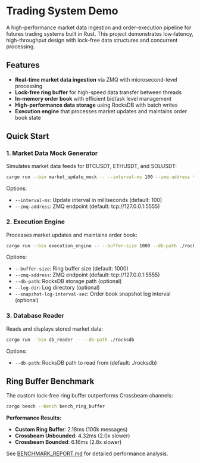 # Trading System Demo

A high-performance market data ingestion and order-execution pipeline for futures trading systems built in Rust. This project demonstrates low-latency, high-throughput design with lock-free data structures and concurrent processing.

## Features

- **Real-time market data ingestion** via ZMQ with microsecond-level processing
- **Lock-free ring buffer** for high-speed data transfer between threads
- **In-memory order book** with efficient bid/ask level management
- **High-performance data storage** using RocksDB with batch writes
- **Execution engine** that processes market updates and maintains order book state

## Quick Start

### 1. Market Data Mock Generator

Simulates market data feeds for BTCUSDT, ETHUSDT, and SOLUSDT:

```bash
cargo run --bin market_update_mock -- --interval-ms 100 --zmq-address tcp://127.0.0.1:5555
```

Options:

- `--interval-ms`: Update interval in milliseconds (default: 100)
- `--zmq-address`: ZMQ endpoint (default: tcp://127.0.0.1:5555)

### 2. Execution Engine

Processes market updates and maintains order book:

```bash
cargo run --bin execution_engine -- --buffer-size 1000 --db-path ./rocksdb
```

Options:

- `--buffer-size`: Ring buffer size (default: 1000)
- `--zmq-address`: ZMQ endpoint (default: tcp://127.0.0.1:5555)
- `--db-path`: RocksDB storage path (optional)
- `--log-dir`: Log directory (optional)
- `--snapshot-log-interval-sec`: Order book snapshot log interval (optional)

### 3. Database Reader

Reads and displays stored market data:

```bash
cargo run --bin db_reader -- --db-path ./rocksdb
```

Options:

- `--db-path`: RocksDB path to read from (default: ./rocksdb)

## Ring Buffer Benchmark

The custom lock-free ring buffer outperforms Crossbeam channels:

```bash
cargo bench --bench bench_ring_buffer
```

**Performance Results:**

- **Custom Ring Buffer**: 2.18ms (100k messages)
- **Crossbeam Unbounded**: 4.32ms (2.0x slower)
- **Crossbeam Bounded**: 6.16ms (2.8x slower)

See [BENCHMARK_REPORT.md](BENCHMARK_REPORT.md) for detailed performance analysis.
